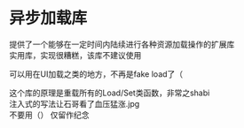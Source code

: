 # 异步加载库

提供了一个能够在一定时间内陆续进行各种资源加载操作的扩展库  
实用库，实现很糟糕，该库不建议使用  
  
可以用在UI加载之类的地方，不再是fake load了（  
  
  
这个库的原理是重载所有的Load/Set类函数，非常之shabi  
注入式的写法让石哥看了血压猛涨.jpg  
不要用（） 仅留作纪念
